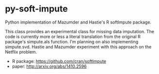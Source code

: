 # py-soft-impute
Python implementation of Mazumder and Hastie's R softImpute package.

This class provides an experimental class for missing data imputation. The code is currently
more or less a literal translation from the original R package's simpute.als function. 
I'm planning on also implementing simpute.svd.
Hastie and Mazumder experiment with this approach on the Netflix problem.

- R package: https://github.com/cran/softImpute
- paper: http://arxiv.org/abs/1410.2596

